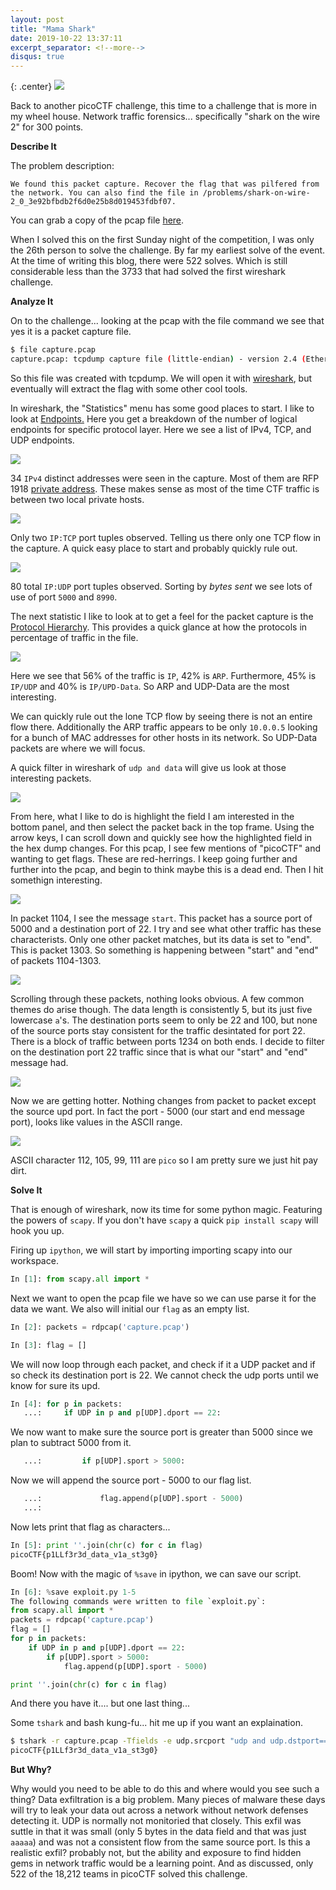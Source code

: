 ```yaml
---
layout: post
title: "Mama Shark"
date: 2019-10-22 13:37:11
excerpt_separator: <!--more-->
disqus: true
---
```


{: .center}
![](/assets/pics/mama_shark.jpg)

Back to another picoCTF challenge, this time to a challenge that is more in my wheel house. Network traffic forensics... specifically "shark on the wire 2" for 300 points.

<!--more-->

**Describe It**

The problem description:

```
We found this packet capture. Recover the flag that was pilfered from the network. You can also find the file in /problems/shark-on-wire-2_0_3e92bfbdb2f6d0e25b8d019453fdbf07.
```

You can grab a copy of the pcap file [here](/assets/ctffiles/pico2019/shark2/capture.pcap).

When I solved this on the first Sunday night of the competition, I was only the 26th person to solve the challenge. By far my earliest solve of the event. At the time of writing this blog, there were 522 solves. Which is still considerable less than the 3733 that had solved the first wireshark challenge.

**Analyze It**

On to the challenge... looking at the pcap with the file command we see that yes it is a packet capture file.

```bash
$ file capture.pcap
capture.pcap: tcpdump capture file (little-endian) - version 2.4 (Ethernet, capture length 262144)
```

So this file was created with tcpdump. We will open it with [wireshark](https://www.wireshark.org/download.html), but eventually will extract the flag with some other cool tools.

In wireshark, the "Statistics" menu has some good places to start. I like to look at [Endpoints.](https://www.wireshark.org/docs/wsug_html_chunked/ChStatEndpoints.html) Here you get a breakdown of the number of logical endpoints for specific protocol layer. Here we see a list of IPv4, TCP, and UDP endpoints.

![](/assets/ctffiles/pico2019/shark2/shark-2-ipv4-endpoints.png	
)

34 `IPv4` distinct addresses were seen in the capture. Most of them are RFP 1918 [private address](https://en.wikipedia.org/wiki/Private_network). These makes sense as most of the time CTF traffic is between two local private hosts.

![](/assets/ctffiles/pico2019/shark2/shark-2-tcp-endpoints.png
)

Only two `IP:TCP` port tuples observed. Telling us there only one TCP flow in the capture. A quick easy place to start and probably quickly rule out.

![](/assets/ctffiles/pico2019/shark2/shark-2-udp-endpoints.png
)

80 total `IP:UDP` port tuples observed. Sorting by _bytes sent_ we see lots of use of port `5000` and `8990`.

The next statistic I like to look at to get a feel for the packet capture is the [Protocol Hierarchy](https://www.wireshark.org/docs/wsug_html_chunked/ChStatHierarchy.html). This provides a quick glance at how the protocols in percentage of traffic in the file. 

![](/assets/ctffiles/pico2019/shark2/shark-2-proto-hier.png)

Here we see that 56% of the traffic is `IP`, 42% is `ARP`. Furthermore, 45% is `IP/UDP` and 40% is `IP/UPD-Data`. So ARP and UDP-Data are the most interesting.

We can quickly rule out the lone TCP flow by seeing there is not an entire flow there. Additionally the ARP traffic appears to be only `10.0.0.5` looking for a bunch of MAC addresses for other hosts in its network. So UDP-Data packets are where we will focus.

A quick filter in wireshark of `udp and data` will give us look at those interesting packets. 

![](/assets/ctffiles/pico2019/shark2/shark-2-filter-udp-data.png)

From here, what I like to do is highlight the field I am interested in the bottom panel, and then select the packet back in the top frame. Using the arrow keys, I can scroll down and quickly see how the highlighted field in the hex dump changes. For this pcap, I see few mentions of "picoCTF" and wanting to get flags. These are red-herrings. I keep going further and further into the pcap, and begin to think maybe this is a dead end. Then I hit somethign interesting.

![](/assets/ctffiles/pico2019/shark2/shark-2-start-1104.png)

In packet 1104, I see the message `start`. This packet has a source port of 5000 and a destination port of 22. I try and see what other traffic has these characterists. Only one other packet matches, but its data is set to "end". This is packet 1303. So something is happening between "start" and "end" of packets 1104-1303.

![](/assets/ctffiles/pico2019/shark2/shark-2-ports-5000-22.png)

Scrolling through these packets, nothing looks obvious. A few common themes do arise though. The data length is consistently 5, but its just five lowercase `a`'s. The destination ports seem to only be 22 and 100, but none of the source ports stay consistent for the traffic desintated for port 22. There is a block of traffic between ports 1234 on both ends. I decide to filter on the destination port 22 traffic since that is what our "start" and "end" message had.

![](/assets/ctffiles/pico2019/shark2/shark-2-dstport-22.png)

Now we are getting hotter. Nothing changes from packet to packet except the source upd port. In fact the port - 5000 (our start and end message port), looks like values in the ASCII range.

![](/assets/ctffiles/pico2019/shark2/shark-2-srcport-5000.png)

ASCII character 112, 105, 99, 111 are `pico` so I am pretty sure we just hit pay dirt.

**Solve It**

That is enough of wireshark, now its time for some python magic. Featuring the powers of `scapy`. If you don't have `scapy` a quick `pip install scapy` will hook you up.

Firing up `ipython`, we will start by importing importing scapy into our workspace.

```python
In [1]: from scapy.all import *
```

Next we want to open the pcap file we have so we can use parse it for the data we want. We also will initial our `flag` as an empty list.

```python
In [2]: packets = rdpcap('capture.pcap')

In [3]: flag = []
```

We will now loop through each packet, and check if it a UDP packet and if so check its destination port is 22. We cannot check the udp ports until we know for sure its upd.

```python
In [4]: for p in packets:
   ...:     if UDP in p and p[UDP].dport == 22:
```

We now want to make sure the source port is greater than 5000 since we plan to subtract 5000 from it.

```python
   ...:         if p[UDP].sport > 5000:
```

Now we will append the source port - 5000 to our flag list.

```python
   ...:             flag.append(p[UDP].sport - 5000)
   ...:
```

Now lets print that flag as characters...

```python
In [5]: print ''.join(chr(c) for c in flag)
picoCTF{p1LLf3r3d_data_v1a_st3g0}
```

Boom! Now with the magic of `%save` in ipython, we can save our script.

```python
In [6]: %save exploit.py 1-5
The following commands were written to file `exploit.py`:
from scapy.all import *
packets = rdpcap('capture.pcap')
flag = []
for p in packets:
    if UDP in p and p[UDP].dport == 22:
        if p[UDP].sport > 5000:
            flag.append(p[UDP].sport - 5000)

print ''.join(chr(c) for c in flag)
```

And there you have it.... but one last thing...

Some `tshark` and bash kung-fu... hit me up if you want an explaination.

```bash
$ tshark -r capture.pcap -Tfields -e udp.srcport "udp and udp.dstport==22" | grep -v 5000 | awk {'printf "%c", (int($0)-5000)'};echo
picoCTF{p1LLf3r3d_data_v1a_st3g0}
```

**But Why?**

Why would you need to be able to do this and where would you see such a thing? Data exfiltration is a big problem. Many pieces of malware these days will try to leak your data out across a network without network defenses detecting it. UDP is normally not monitoried that closely. This exfil was suttle in that it was small (only 5 bytes in the data field and that was just `aaaaa`) and was not a consistent flow from the same source port. Is this a realistic exfil? probably not, but the ability and exposure to find hidden gems in network traffic would be a learning point. And as discussed, only 522 of the 18,212 teams in picoCTF solved this challenge.


